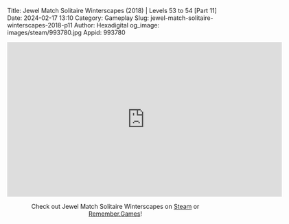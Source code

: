 Title: Jewel Match Solitaire Winterscapes (2018) | Levels 53 to 54 [Part 11]
Date: 2024-02-17 13:10
Category: Gameplay
Slug: jewel-match-solitaire-winterscapes-2018-p11
Author: Hexadigital
og_image: images/steam/993780.jpg
Appid: 993780

<center><iframe src="https://www.youtube.com/embed/KdsIIJRtXF4?feature=oembed" allow="accelerometer; autoplay; encrypted-media; gyroscope; picture-in-picture" width="640" height="360" frameborder="0"></iframe>

Check out Jewel Match Solitaire Winterscapes on [Steam](https://store.steampowered.com/app/993780/?curator_clanid=34633900) or [Remember.Games](https://remember.games/game/8077/jewel-match-solitaire-winterscapes/)!</center>